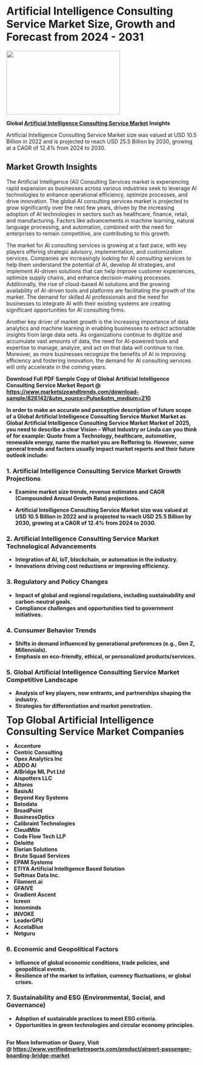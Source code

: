 <H1>Artificial Intelligence Consulting Service Market Size, Growth and Forecast from 2024 - 2031</H1><img class="aligncenter size-medium wp-image-584254" src="https://thirdeyenews.in/wp-content/uploads/2024/09/Global-Market-Research-300x168.jpeg" alt="" width="300" height="168" /><p><strong>Global&nbsp;<a href="https://www.marketsizeandtrends.com/download-sample/826142/&amp;utm_source=Pulse&amp;utm_medium=210">Artificial Intelligence Consulting Service Market</a> Insights</strong></p><p>Artificial Intelligence Consulting Service Market size was valued at USD 10.5 Billion in 2022 and is projected to reach USD 25.5 Billion by 2030, growing at a CAGR of 12.4% from 2024 to 2030.</p><p><h2>Market Growth Insights</h2> <p>The Artificial Intelligence (AI) Consulting Services market is experiencing rapid expansion as businesses across various industries seek to leverage AI technologies to enhance operational efficiency, optimize processes, and drive innovation. The global AI consulting services market is projected to grow significantly over the next few years, driven by the increasing adoption of AI technologies in sectors such as healthcare, finance, retail, and manufacturing. Factors like advancements in machine learning, natural language processing, and automation, combined with the need for enterprises to remain competitive, are contributing to this growth.</p> <p><strong></strong></p> <p>The market for AI consulting services is growing at a fast pace, with key players offering strategic advisory, implementation, and customization services. Companies are increasingly looking for AI consulting services to help them understand the potential of AI, develop AI strategies, and implement AI-driven solutions that can help improve customer experiences, optimize supply chains, and enhance decision-making processes. Additionally, the rise of cloud-based AI solutions and the growing availability of AI-driven tools and platforms are facilitating the growth of the market. The demand for skilled AI professionals and the need for businesses to integrate AI with their existing systems are creating significant opportunities for AI consulting firms.</p> <p>Another key driver of market growth is the increasing importance of data analytics and machine learning in enabling businesses to extract actionable insights from large data sets. As organizations continue to digitize and accumulate vast amounts of data, the need for AI-powered tools and expertise to manage, analyze, and act on that data will continue to rise. Moreover, as more businesses recognize the benefits of AI in improving efficiency and fostering innovation, the demand for AI consulting services will only accelerate in the coming years.</p> <p><strong></p><p><span class=""><strong>Download Full PDF Sample Copy of Global Artificial Intelligence Consulting Service Market Report</strong> @ <a href="https://www.marketsizeandtrends.com/download-sample/826142/&amp;utm_source=Pulse&amp;utm_medium=210" target="_blank">https://www.marketsizeandtrends.com/download-sample/826142/&amp;utm_source=Pulse&amp;utm_medium=210</a></span></p><p>In order to make an accurate and perceptive description of future scope of a Global&nbsp;Artificial Intelligence Consulting Service Market Market as Global&nbsp;Artificial Intelligence Consulting Service Market Market of 2025, you need to describe a clear Vision &ndash; What Industry or Linda can you think of for example: Quote from a Technology, healthcare, automotive, renewable energy, name the market you are Reffering to. However, some general trends and factors usually impact market reports and their future outlook include:</p><h3>1.&nbsp;<strong>Artificial Intelligence Consulting Service Market Growth Projections</strong></h3><ul><li>Examine market size trends, revenue estimates and CAGR (Compounded Annual Growth Rate) projections.</li><li><p>Artificial Intelligence Consulting Service Market size was valued at USD 10.5 Billion in 2022 and is projected to reach USD 25.5 Billion by 2030, growing at a CAGR of 12.4% from 2024 to 2030.</p></li></ul><h3>2.&nbsp;<strong>Artificial Intelligence Consulting Service Market Technological Advancements</strong></h3><ul><li>Integration of AI, IoT, blockchain, or automation in the industry.</li><li>Innovations driving cost reductions or improving efficiency.</li></ul><h3>3.&nbsp;<strong>Regulatory and Policy Changes</strong></h3><ul><li>Impact of global and regional regulations, including sustainability and carbon-neutral goals.</li><li>Compliance challenges and opportunities tied to government initiatives.</li></ul><h3>4.&nbsp;<strong>Consumer Behavior Trends</strong></h3><ul><li>Shifts in demand influenced by generational preferences (e.g., Gen Z, Millennials).</li><li>Emphasis on eco-friendly, ethical, or personalized products/services.</li></ul><h3>5.&nbsp;<strong>Global Artificial Intelligence Consulting Service Market Competitive Landscape</strong></h3><ul><li>Analysis of key players, new entrants, and partnerships shaping the industry.</li><li>Strategies for differentiation and market penetration.</li></ul><p data-pm-slice="1 1 []"><span style="color: inherit; font-family: inherit; font-size: 25px;">Top Global Artificial Intelligence Consulting Service Market Companies</span></p><div class="" data-test-id=""><p><li>Accenture</li><li> Centric Consulting</li><li> Opex Analytics Inc</li><li> ADDO AI</li><li> AIBridge ML Pvt Ltd</li><li> Aispotters LLC</li><li> Altoros</li><li> BasisAI</li><li> Beyond Key Systems</li><li> Botodata</li><li> BroadPoint</li><li> BusinessOptics</li><li> Calibraint Technologies</li><li> CloudMile</li><li> Code Flow Tech LLP</li><li> Deloitte</li><li> Elorian Solutions</li><li> Brute Squad Services</li><li> EPAM Systems</li><li> ETIYA Artificial Intelligence Based Solution</li><li> Softmax Data Inc.</li><li> Filament.ai</li><li> GFAIVE</li><li> Gradient Ascent</li><li> Icreon</li><li> Innominds</li><li> INVOKE</li><li> LeaderGPU</li><li> AccelaBlue</li><li> Netguru</li></p></div><h3>6.&nbsp;<strong>Economic and Geopolitical Factors</strong></h3><ul><li>Influence of global economic conditions, trade policies, and geopolitical events.</li><li>Resilience of the market to inflation, currency fluctuations, or global crises.</li></ul><h3>7.&nbsp;<strong>Sustainability and ESG (Environmental, Social, and Governance)</strong></h3><ul><li>Adoption of sustainable practices to meet ESG criteria.</li><li>Opportunities in green technologies and circular economy principles.</li></ul><h2><strong style="font-size: 14px;">For More Information or Query, Visit @&nbsp;</strong><a style="background-color: #ffffff; font-size: 14px;" href="https://www.marketsizeandtrends.com/report/artificial-intelligence-consulting-service-market/" target="_blank">https://www.verifiedmarketreports.com/product/airport-passenger-boarding-bridge-market</a></h2>
